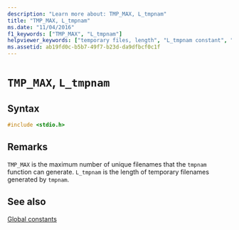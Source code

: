 ```yaml
---
description: "Learn more about: TMP_MAX, L_tmpnam"
title: "TMP_MAX, L_tmpnam"
ms.date: "11/04/2016"
f1_keywords: ["TMP_MAX", "L_tmpnam"]
helpviewer_keywords: ["temporary files, length", "L_tmpnam constant", "TMP_MAX constant"]
ms.assetid: ab19fd0c-b5b7-49f7-b23d-da9dfbcf0c1f
---
```

# `TMP_MAX`, `L_tmpnam`

## Syntax

```C
#include <stdio.h>
```

## Remarks

`TMP_MAX` is the maximum number of unique filenames that the `tmpnam` function can generate. `L_tmpnam` is the length of temporary filenames generated by `tmpnam`.

## See also

[Global constants](./global-constants.md)
